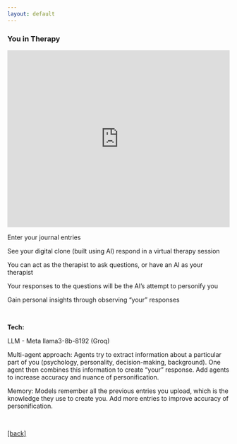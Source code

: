 ```yaml
---
layout: default
---
```


### You in Therapy

<iframe 
  width="100%" 
  height="400" 
  src="https://drive.google.com/file/d/1eLjR2A6R5un487Hx9jRCw0kJjZFCD1D3/preview" 
  allow="autoplay"
  allowfullscreen
  style="border: none;">
</iframe>

Enter your journal entries

See your digital clone (built using AI) respond in a virtual therapy session

You can act as the therapist to ask questions, or have an AI as your therapist

Your responses to the questions will be the AI’s attempt to personify you

Gain personal insights through observing “your” responses

&nbsp;

**Tech:**

LLM - Meta llama3-8b-8192 (Groq)

Multi-agent approach: Agents try to extract information about a particular part of you (psychology, personality, decision-making, background). One agent then combines this information to create “your” response. Add agents to increase accuracy and nuance of personification.

Memory: Models remember all the previous entries you upload, which is the knowledge they use to create you. Add more entries to improve accuracy of personification.

&nbsp;

[[back]](/projects)

&nbsp;

&nbsp;